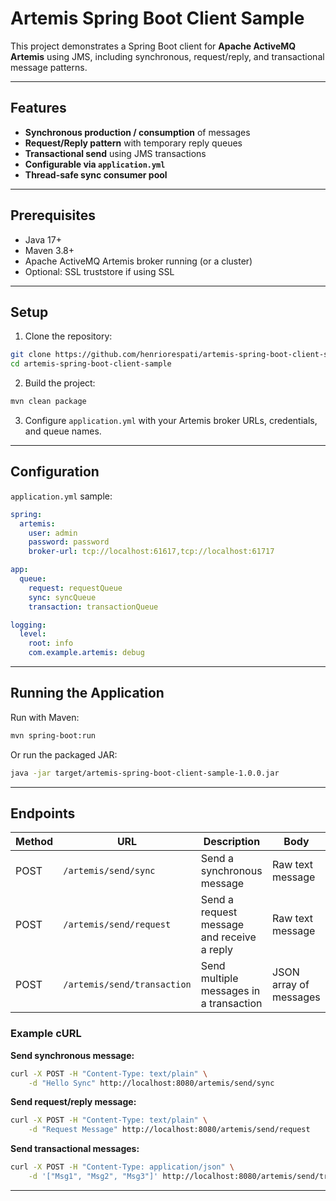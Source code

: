 # Artemis Spring Boot Client Sample

This project demonstrates a Spring Boot client for **Apache ActiveMQ Artemis** using JMS, including synchronous, request/reply, and transactional message patterns.

---

## Features

- **Synchronous production / consumption** of messages
- **Request/Reply pattern** with temporary reply queues
- **Transactional send** using JMS transactions
- **Configurable via `application.yml`**
- **Thread-safe sync consumer pool**

---

## Prerequisites

- Java 17+
- Maven 3.8+
- Apache ActiveMQ Artemis broker running (or a cluster)
- Optional: SSL truststore if using SSL

---

## Setup

1. Clone the repository:

```bash
git clone https://github.com/henriorespati/artemis-spring-boot-client-sample.git
cd artemis-spring-boot-client-sample
````

2. Build the project:

```bash
mvn clean package
```

3. Configure `application.yml` with your Artemis broker URLs, credentials, and queue names.

---

## Configuration

`application.yml` sample:

```yaml
spring:
  artemis:
    user: admin
    password: password
    broker-url: tcp://localhost:61617,tcp://localhost:61717

app:
  queue:
    request: requestQueue
    sync: syncQueue
    transaction: transactionQueue

logging:
  level:
    root: info
    com.example.artemis: debug
```

---

## Running the Application

Run with Maven:

```bash
mvn spring-boot:run
```

Or run the packaged JAR:

```bash
java -jar target/artemis-spring-boot-client-sample-1.0.0.jar
```

---

## Endpoints

| Method | URL                         | Description                                | Body                   |
| ------ | --------------------------- | ------------------------------------------ | ---------------------- |
| POST   | `/artemis/send/sync`        | Send a synchronous message                 | Raw text message       |
| POST   | `/artemis/send/request`     | Send a request message and receive a reply | Raw text message       |
| POST   | `/artemis/send/transaction` | Send multiple messages in a transaction    | JSON array of messages |

### Example cURL

**Send synchronous message:**

```bash
curl -X POST -H "Content-Type: text/plain" \
    -d "Hello Sync" http://localhost:8080/artemis/send/sync
```

**Send request/reply message:**

```bash
curl -X POST -H "Content-Type: text/plain" \
    -d "Request Message" http://localhost:8080/artemis/send/request
```

**Send transactional messages:**

```bash
curl -X POST -H "Content-Type: application/json" \
    -d '["Msg1", "Msg2", "Msg3"]' http://localhost:8080/artemis/send/transaction
```

---

